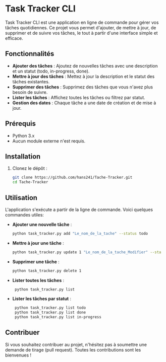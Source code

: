 # Task Tracker CLI

Task Tracker CLI est une application en ligne de commande pour gérer vos tâches quotidiennes. Ce projet vous permet d'ajouter, de mettre à jour, de supprimer et de suivre vos tâches, le tout à partir d'une interface simple et efficace.

## Fonctionnalités

- **Ajouter des tâches** : Ajoutez de nouvelles tâches avec une description et un statut (todo, in-progress, done).
- **Mettre à jour des tâches** : Mettez à jour la description et le statut des tâches existantes.
- **Supprimer des tâches** : Supprimez des tâches que vous n'avez plus besoin de suivre.
- **Lister les tâches** : Affichez toutes les tâches ou filtrez par statut.
- **Gestion des dates** : Chaque tâche a une date de création et de mise à jour.

## Prérequis

- Python 3.x
- Aucun module externe n'est requis.

## Installation

1. Clonez le dépôt :

   ```bash
   git clone https://github.com/hans241/Tache-Tracker.git
   cd Tache-Tracker

## Utilisation

L'application s'exécute a partir de la ligne de commande. Voici quelques commandes utiles:

- **Ajouter une nouvelle tâche** :
  ```bash
  python task_tracker.py add "Le_nom_de_la_tache" --status todo
  
- **Mettre à jour une tâche** :
  ```bash
  python task_tracker.py update 1 "Le_nom_de_la_tache_Modifier" --status in-progress

- **Supprimer une tâche** :
  ```bash
  python task_tracker.py delete 1
  
- **Lister toutes les tâches** :
  ```bash
   python task_tracker.py list
  
- **Lister les tâches par statut** :
  ```bash
   python task_tracker.py list todo
   python task_tracker.py list done
   python task_tracker.py list in-progress

## Contribuer
Si vous souhaitez contribuer au projet, n'hésitez pas à soumettre une demande de tirage (pull request). Toutes les contributions sont les bienvenues !

